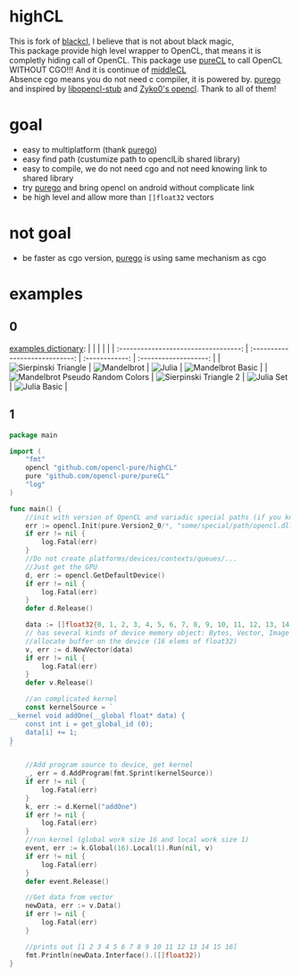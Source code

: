 # highCL
This is fork of [blackcl](https://github.com/Dadido3/blackcl), I believe that is not about black magic, <br>
This package provide high level wrapper to OpenCL,
that means it is completly hiding call of OpenCL. This package use [pureCL](https://github.com/opencl-pure/pureCL) to call OpenCL WITHOUT CGO!!! And it is continue of [middleCL](https://github.com/opencl-pure/middleCL)<br>
Absence cgo means you do not need c compiler, it is powered by. [purego](https://github.com/ebitengine/purego) and inspired by [libopencl-stub](https://github.com/krrishnarraj/libopencl-stub) and [Zyko0's opencl](https://github.com/Zyko0/go-opencl).
Thank to all of them!
# goal
- easy to multiplatform (thank [purego](https://github.com/ebitengine/purego))
- easy find path (custumize path to openclLib shared library)
- easy to compile, we do not need cgo and not need knowing link to shared library
- try [purego](https://github.com/ebitengine/purego) and bring opencl on android without complicate link
- be high level and allow more than `[]float32` vectors
# not goal
- be faster as cgo version, [purego](https://github.com/ebitengine/purego) is using same mechanism as cgo
# examples
## 0
[examples dictionary](https://github.com/opencl-pure/highCL-examples):
|                                      |                                |                |                       |
| :----------------------------------: | :----------------------------: | :------------: | :-------------------: |
| ![Sierpinski Triangle](https://github.com/opencl-pure/highCL-examples/fill_image_fractals/outputs/sierpinski_triangle_fractal.png) | ![Mandelbrot](https://github.com/opencl-pure/highCL-examples/fill_image_fractals/outputs/mandelbrot_blue_red_black_fractal.png) | ![Julia](https://github.com/opencl-pure/highCL-examples/fill_image_fractals/outputs/julia_fractal.png) | ![Mandelbrot Basic](https://github.com/opencl-pure/highCL-examples/fill_image_fractals/outputs/mandelbrot_basic_fractal.png) |
| ![Mandelbrot Pseudo Random Colors](https://github.com/opencl-pure/highCL-examples/fill_image_fractals/outputs/mandelbrot_pseudo_random_colors_fractal.png) | ![Sierpinski Triangle 2](https://github.com/opencl-pure/highCL-examples/fill_image_fractals/outputs/sierpinski_triangle2_fractal.png) | ![Julia Set](https://github.com/opencl-pure/highCL-examples/fill_image_fractals/outputs/julia_set_fractal.png) | ![Julia Basic](https://github.com/opencl-pure/highCL-examples/fill_image_fractals/outputs/julia_basic_fractal.png) |

## 1

```go
package main

import (
	"fmt"
	opencl "github.com/opencl-pure/highCL"
	pure "github.com/opencl-pure/pureCL"
	"log"
)

func main() {	
	//init with version of OpenCL and variadic special paths (if you know)
	err := opencl.Init(pure.Version2_0/*, "some/special/path/opencl.dll", "some/special/path/opencl.so"*/)
	if err != nil {
		log.Fatal(err)
	}
	//Do not create platforms/devices/contexts/queues/...
	//Just get the GPU
	d, err := opencl.GetDefaultDevice()
	if err != nil {
		log.Fatal(err)
	}
	defer d.Release()

	data := []float32{0, 1, 2, 3, 4, 5, 6, 7, 8, 9, 10, 11, 12, 13, 14, 15} // []int64{0, 1, 2, 3, 4, 5, 6, 7, 8, 9, 10, 11, 12, 13, 14, 15}
	// has several kinds of device memory object: Bytes, Vector, Image
	//allocate buffer on the device (16 elems of float32)
	v, err := d.NewVector(data)
	if err != nil {
		log.Fatal(err)
	}
	defer v.Release()

	//an complicated kernel
	const kernelSource = `
__kernel void addOne(__global float* data) {
	const int i = get_global_id (0);
	data[i] += 1;
}
`

	//Add program source to device, get kernel
	_, err = d.AddProgram(fmt.Sprint(kernelSource))
	if err != nil {
		log.Fatal(err)
	}
	k, err := d.Kernel("addOne")
	if err != nil {
		log.Fatal(err)
	}
	//run kernel (global work size 16 and local work size 1)
	event, err := k.Global(16).Local(1).Run(nil, v)
	if err != nil {
		log.Fatal(err)
	}
	defer event.Release()

	//Get data from vector
	newData, err := v.Data()
	if err != nil {
		log.Fatal(err)
	}

	//prints out [1 2 3 4 5 6 7 8 9 10 11 12 13 14 15 16]
	fmt.Println(newData.Interface().([]float32))
}
